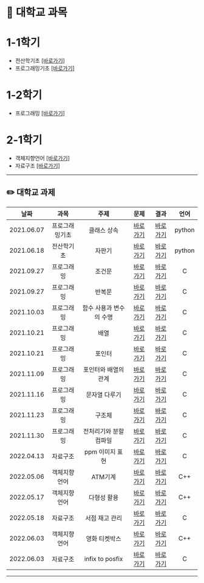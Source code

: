 # 📅 대학교 과목

# 1-1학기
 - 전산학기초 [[바로가기]](https://github.com/)
 - 프로그래밍기초 [[바로가기]](https://github.com/)

# 1-2학기
 - 프로그래밍 [[바로가기]](https://github.com/)

# 2-1학기
 - 객체지향언어 [[바로가기]](https://github.com/)
 - 자료구조 [[바로가기]](https://github.com/)

---

## ✏️ 대학교 과제  
 
|    날짜    | 과목 | 주제 | 문제 | 결과 | 언어 |
|:----------:|:---------:|:---------:|:---------:|:---------:|:---------:|
| 2021.06.07 |프로그래밍기초|클래스 상속|[바로가기](주소)|[바로가기](주소)|python|
| 2021.06.18 |전산학기초|자판기|[바로가기](naver.com)|[바로가기](naver.com)|python|
| 2021.09.27 |프로그래밍|조건문|[바로가기](naver.com)|[바로가기](naver.com)|C|
| 2021.09.27 |프로그래밍|반복문|[바로가기](naver.com)|[바로가기](naver.com)|C|
| 2021.10.03 |프로그래밍|함수 사용과 변수의 수명|[바로가기](naver.com)|[바로가기](naver.com)|C|
| 2021.10.21 |프로그래밍|배열|[바로가기](naver.com)|[바로가기](naver.com)|C|
| 2021.10.21 |프로그래밍|포인터|[바로가기](naver.com)|[바로가기](naver.com)|C|
| 2021.11.09 |프로그래밍|포인터와 배열의 관계|[바로가기](naver.com)|[바로가기](naver.com)|C|
| 2021.11.16 |프로그래밍|문자열 다루기|[바로가기](naver.com)|[바로가기](naver.com)|C|
| 2021.11.23 |프로그래밍|구조체|[바로가기](naver.com)|[바로가기](naver.com)|C|
| 2021.11.30 |프로그래밍|전처리기와 분할 컴파일|[바로가기](naver.com)|[바로가기](naver.com)|C|
| 2022.04.13 |자료구조|ppm 이미지 표현|[바로가기](naver.com)|[바로가기](naver.com)|C|
| 2022.05.06 |객체지향언어|ATM기계|[바로가기](naver.com)|[바로가기](naver.com)|C++|
| 2022.05.17 |객체지향언어|다형성 활용|[바로가기](naver.com)|[바로가기](naver.com)|C++|
| 2022.05.18 |자료구조|서점 재고 관리|[바로가기](naver.com)|[바로가기](naver.com)|C|
| 2022.06.03 |객체지향언어|영화 티켓박스|[바로가기](naver.com)|[바로가기](naver.com)|C++|
| 2022.06.03 |자료구조|infix to posfix|[바로가기](naver.com)|[바로가기](naver.com)|C|

---
